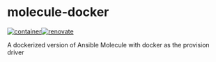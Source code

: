 # molecule-docker
[![container](https://github.com/MrSuicideParrot/molecule-docker/actions/workflows/docker.yml/badge.svg)](https://github.com/MrSuicideParrot/molecule-docker/actions/workflows/docker.yml)[![renovate](https://img.shields.io/badge/renovate-enabled-brightgreen.svg)](https://renovatebot.com)

A dockerized version of Ansible Molecule with docker as the provision driver

